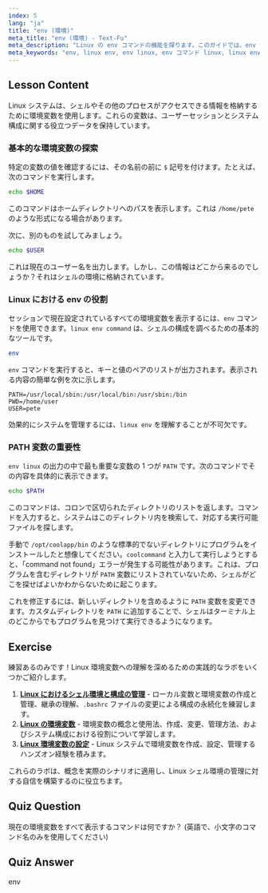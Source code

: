 ```yaml
---
index: 5
lang: "ja"
title: "env (環境)"
meta_title: "env (環境) - Text-Fu"
meta_description: "Linux の env コマンドの機能を探ります。このガイドでは、env Linux コマンドを使用して、PATH、HOME、USER などの Linux 環境変数を表示および使用する方法を説明します。"
meta_keywords: "env, linux env, env linux, env コマンド linux, linux env コマンド，linux で env は何をするか，環境変数，PATH 変数，シェル変数"
---
```


## Lesson Content

Linux システムは、シェルやその他のプロセスがアクセスできる情報を格納するために環境変数を使用します。これらの変数は、ユーザーセッションとシステム構成に関する役立つデータを保持しています。

### 基本的な環境変数の探索

特定の変数の値を確認するには、その名前の前に `$` 記号を付けます。たとえば、次のコマンドを実行します。

```bash
echo $HOME
```

このコマンドはホームディレクトリへのパスを表示します。これは `/home/pete` のような形式になる場合があります。

次に、別のものを試してみましょう。

```bash
echo $USER
```

これは現在のユーザー名を出力します。しかし、この情報はどこから来るのでしょうか？それはシェルの環境に格納されています。

### Linux における env の役割

セッションで現在設定されているすべての環境変数を表示するには、`env` コマンドを使用できます。`linux env command` は、シェルの構成を調べるための基本的なツールです。

```bash
env
```

`env` コマンドを実行すると、キーと値のペアのリストが出力されます。表示される内容の簡単な例を次に示します。

```plaintext
PATH=/usr/local/sbin:/usr/local/bin:/usr/sbin:/bin
PWD=/home/user
USER=pete
```

効果的にシステムを管理するには、`linux env` を理解することが不可欠です。

### PATH 変数の重要性

`env linux` の出力の中で最も重要な変数の 1 つが `PATH` です。次のコマンドでその内容を具体的に表示できます。

```bash
echo $PATH
```

このコマンドは、コロンで区切られたディレクトリのリストを返します。コマンドを入力すると、システムはこのディレクトリ内を検索して、対応する実行可能ファイルを探します。

手動で `/opt/coolapp/bin` のような標準的でないディレクトリにプログラムをインストールしたと想像してください。`coolcommand` と入力して実行しようとすると、「command not found」エラーが発生する可能性があります。これは、プログラムを含むディレクトリが `PATH` 変数にリストされていないため、シェルがどこを探せばよいかわからないために起こります。

これを修正するには、新しいディレクトリを含めるように `PATH` 変数を変更できます。カスタムディレクトリを `PATH` に追加することで、シェルはターミナル上のどこからでもプログラムを見つけて実行できるようになります。

## Exercise

練習あるのみです！Linux 環境変数への理解を深めるための実践的なラボをいくつかご紹介します。

1. **[Linux におけるシェル環境と構成の管理](https://labex.io/ja/labs/comptia-manage-shell-environment-and-configuration-in-linux-590838)** - ローカル変数と環境変数の作成と管理、継承の理解、`.bashrc` ファイルの変更による構成の永続化を練習します。
2. **[Linux の環境変数](https://labex.io/ja/labs/linux-environment-variables-in-linux-385274)** - 環境変数の概念と使用法、作成、変更、管理方法、およびシステム構成における役割について学習します。
3. **[Linux 環境変数の設定](https://labex.io/ja/labs/linux-configure-linux-environment-variables-437861)** - Linux システムで環境変数を作成、設定、管理するハンズオン経験を積みます。

これらのラボは、概念を実際のシナリオに適用し、Linux シェル環境の管理に対する自信を構築するのに役立ちます。

## Quiz Question

現在の環境変数をすべて表示するコマンドは何ですか？ (英語で、小文字のコマンド名のみを使用してください)

## Quiz Answer

env

